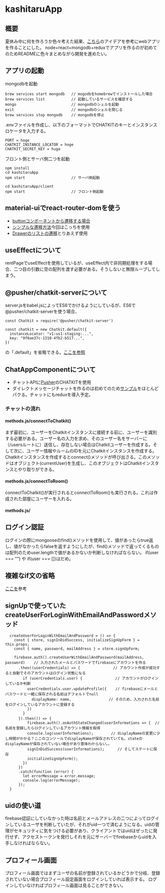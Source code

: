 # kashitaruApp
## 概要
夏休み中に何を作ろうか色々考えた結果、[こちら](https://kougusharing.storeinfo.jp/)のアイデアを参考にwebアプリを作ることにした。
node+react+mongodb+reduxでアプリを作るのが初めてのためREADMEに色々まとめながら開発を進めたい。
## アプリの起動
mongodbを起動

```
brew services start mongodb   // mogodbをhomebrewでインストールした場合
brew services list            // 起動しているサービスを確認する
mongo                         // mongodbのシェルを起動
exit                          // mongodbのシェルを閉じる
brew services stop mongodb    // mongodbを停止
```

.envファイルを作成し、以下のフォーマットでCHATKITのキーとインスタンスロケータを入力する。

```
PORT = hoge
CHATKIT_INSTANCE_LOCATOR = hoge
CHATKIT_SECRET_KEY = huga
```

フロント側とサーバ側二つを起動

```
npm install
cd kashitaruApp
npm start                     // サーバ側起動

cd kashitaruApp/client
npm start                     // フロント側起動
```

## material-uiでreact-router-domを使う
- [buttonコンポーネントから遷移する場合](https://material-ui.com/components/buttons/#third-party-routing-library)
- [シンプルな遷移方法](https://material-ui.com/components/links/#third-party-routing-library)今回はこっちを使用
- [Drawerのリストの遷移](https://material-ui.com/guides/composition/#component-property)とりあえず使用

## useEffectについて
rentPageでuseEffectを使用しているが、useEffect内で非同期処理をする場合、二つ目の引数に空の配列を渡す必要がある。そうしないと無限ループしてしまう。

## @pusher/chatkit-serverについて
server.jsをbabel.jsによってES6でかけるようにしているが、ES6で@pusher/chatkit-serverを使う場合、

```
const Chatkit = require('@pusher/chatkit-server')

const chatkit = new Chatkit.default({
  instanceLocator: "v1:us1-staging:...",
  key: "9f0ae37c-1310-4fb2-b517...",
})
```

の「.default」を省略できる。[ここを参照](https://github.com/pusher/chatkit-server-node/issues/12)

## ChatAppComponentについて
- チャットAPIに[Pusher](https://pusher.com/)のCHATKITを使用
- ダイレクトメッセージチャットを作るのは初めてのため[サンプル](https://pusher.com/tutorials/react-direct-messaging)をほとんどパクる。チャットにもreduxを導入予定。
### チャットの流れ
#### methods.js/connectToChatkit()
まず最初に、ユーザーをChatkitインスタンスに接続する前に、ユーザーを識別する必要がある。ユーザー名の入力を求め、そのユーザー名をサーバーに（/usersルートに）送信し、存在しない場合はChatkitユーザーを作成する。そして次に、ユーザー情報やルームのIDを元にChatkitインスタンスを作成する。Chatkitインスタンスを作成するとconnect()メソッドが呼び出さる。このメソッドはオブジェクト(currentUser)を生成し、このオブジェクトはChatkitインスタンスとやり取りができる。
#### methods.js/connectToRoom()
connectToChatkit()が実行されるとconnectToRoom()も実行される。これは作成された部屋にユーザーを入れる。
#### methods.js/

## ログイン認証
ログインの際にmongooseのfind()メソッドを使用して、値があったらtrue返し、値がなかったらfalseを返すようにしたが、find()メソッドで返ってくるものは配列のためuser.lengthで値があるかないか判断しなければならない。 if(user === "") や if(user === [])はだめ。

## 複雑なif文の省略
[ここを](https://qiita.com/Slowh/items/5a95943824802221f2da)参考

## signUpで使っていたcreateUserForLoginWithEmailAndPasswordメソッド

```
  createUserForLoginWithEmailAndPassword = () => {
    const { store, signInDidSuccess, initializeSignUpForm } = this.props;
    const { name, password, mailAddress } = store.signUpForm;

    firebase.auth().createUserWithEmailAndPassword(mailAddress, password)    // 入力されたメールとパスワードでfirebaseにアカウントを作る
      .then((userCredentials) => {　　　　　　　　　// アカウント作成が成功すると自動でそのアカウントはログイン状態になる　　　　　　　　　　　　　　　   
        if (userCredentials.user) {　　　　　　　　　// アカウントがログインしているか判断　　　
          userCredentials.user.updateProfile({    // firebaseにメールとパスワードと一緒に保存される名前はデフォルトでnull
            displayName: name,                 // そのため、入力された名前をログインしているアカウントに登録する
          })
        }
      }).then(() => {                              　　　　　　　　　　　　　　
          firebase.auth().onAuthStateChanged(userInformations => {  // 名前を登録したらログインしているアカウント情報を取得　　　
          console.log(userInformations);        // displayNameの変更に少し時間がかかる？ここのコンソールでdisplayNameが保存されていても、stateのdisplayNameが保存されていない場合があり意味わからない。。
          signInDidSuccess(userInformations);      // そしてステートに保存
          initializeSignUpForm(); 
        }) 
      })
      .catch(function (error) {
        let errorMessage = error.message;
        console.log(errorMessage);
      });
  }
```

## uidの使い道
firebase認証にしていなかった時は名前とメールアドレスの二つによってログインしているユーザを判断していたが、それがuid一つで済むようになる。uidの管理がセキュリティに気をつける必要があり、クライアントではuidはぜったに発行せず、アクセストークンを発行しそれを元にサーバーでfirebaseからuidを入手しなければならない。
## プロフィール画面
プロフィール画面ではまずユーザの名前が登録されているかどうかで分岐、登録されていない場合プロフィール設定画面をログインしていれば表示する。
ログインしていなければプロフィール画面は見ることができない。